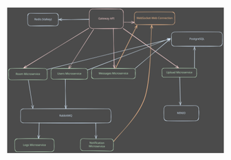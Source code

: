 [![architecture overview](.github/images/architecture_overview.svg)](https://excalidraw.com/#json=IztGCNpkum21vBdf0S6qw,tr1UTPyX-9ZmIDgPhf5adg)
